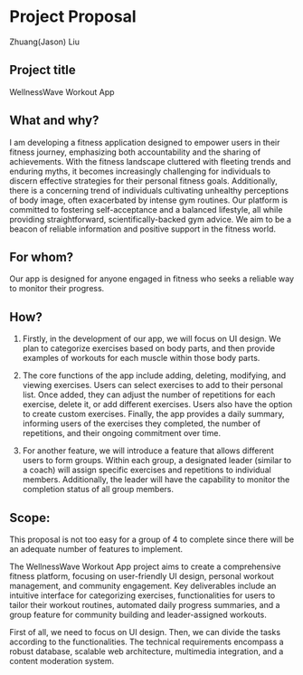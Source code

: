 # Project Proposal
Zhuang(Jason) Liu

## Project title
WellnessWave Workout App

## What and why?
I am developing a fitness application designed to empower users in their fitness journey, emphasizing both accountability and the sharing of achievements. With the fitness landscape cluttered with fleeting trends and enduring myths, it becomes increasingly challenging for individuals to discern effective strategies for their personal fitness goals.  Additionally, there is a concerning trend of individuals cultivating unhealthy perceptions of body image, often exacerbated by intense gym routines.  Our platform is committed to fostering self-acceptance and a balanced lifestyle, all while providing straightforward, scientifically-backed gym advice.  We aim to be a beacon of reliable information and positive support in the fitness world.

## For whom?
Our app is designed for anyone engaged in fitness who seeks a reliable way to monitor their progress. 

## How?
1. Firstly, in the development of our app, we will focus on UI design. We plan to categorize exercises based on body parts, and then provide examples of workouts for each muscle within those body parts.

2. The core functions of the app include adding, deleting, modifying, and viewing exercises. Users can select exercises to add to their personal list. Once added, they can adjust the number of repetitions for each exercise, delete it, or add different exercises. Users also have the option to create custom exercises. Finally, the app provides a daily summary, informing users of the exercises they completed, the number of repetitions, and their ongoing commitment over time.

3. For another feature, we will introduce a feature that allows different users to form groups. Within each group, a designated leader (similar to a coach) will assign specific exercises and repetitions to individual members. Additionally, the leader will have the capability to monitor the completion status of all group members.

## Scope:
This proposal is not too easy for a group of 4 to complete since there will be an adequate number of features to implement.

The WellnessWave Workout App project aims to create a comprehensive fitness platform, focusing on user-friendly UI design, personal workout management, and community engagement.  Key deliverables include an intuitive interface for categorizing exercises, functionalities for users to tailor their workout routines, automated daily progress summaries, and a group feature for community building and leader-assigned workouts.  

First of all, we need to focus on UI design. Then, we can divide the tasks according to the functionalities. The technical requirements encompass a robust database, scalable web architecture, multimedia integration, and a content moderation system.